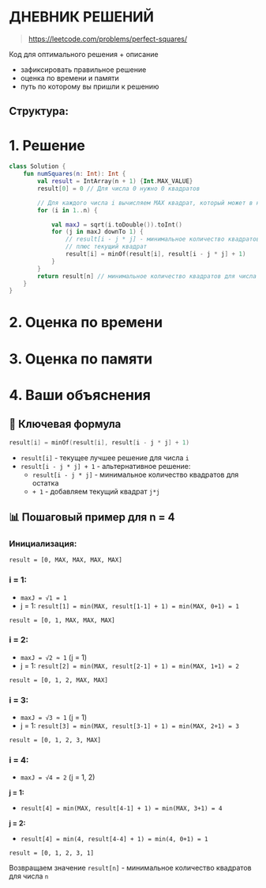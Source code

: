 # ДНЕВНИК РЕШЕНИЙ

> https://leetcode.com/problems/perfect-squares/

Код для оптимального решения + описание 

- зафиксировать правильное решение
- оценка по времени и памяти
- путь по которому вы пришли к решению


## Структура:

# 1. Решение

```kotlin
class Solution {
    fun numSquares(n: Int): Int {
        val result = IntArray(n + 1) {Int.MAX_VALUE}
        result[0] = 0 // Для числа 0 нужно 0 квадратов

        // Для каждого числа i вычисляем MAX квадрат, который может в него поместиться
        for (i in 1..n) {

            val maxJ = sqrt(i.toDouble()).toInt() 
            for (j in maxJ downTo 1) {
                // result[i - j * j] - минимальное количество квадратов для остатка 
                // плюс текущий квадрат
                result[i] = minOf(result[i], result[i - j * j] + 1)
            }
        }
        return result[n] // минимальное количество квадратов для числа n
    }
}
```


# 2. Оценка по времени


# 3. Оценка по памяти


# 4. Ваши объяснения
## 🧩 Ключевая формула
```kotlin
result[i] = minOf(result[i], result[i - j * j] + 1)
```
- `result[i]` - текущее лучшее решение для числа `i`
- `result[i - j * j] + 1` - альтернативное решение:
    - `result[i - j * j]` - минимальное количество квадратов для остатка
    - `+ 1` - добавляем текущий квадрат `j*j`

## 📊 Пошаговый пример для n = 4

### Инициализация:
```
result = [0, MAX, MAX, MAX, MAX]
```

### i = 1:
- `maxJ = √1 = 1`
- j = 1: `result[1] = min(MAX, result[1-1] + 1) = min(MAX, 0+1) = 1`
```
result = [0, 1, MAX, MAX, MAX]
```

### i = 2:
- `maxJ = √2 ≈ 1` (j = 1)
- j = 1: `result[2] = min(MAX, result[2-1] + 1) = min(MAX, 1+1) = 2`
```
result = [0, 1, 2, MAX, MAX]
```

### i = 3:
- `maxJ = √3 ≈ 1` (j = 1)
- j = 1: `result[3] = min(MAX, result[3-1] + 1) = min(MAX, 2+1) = 3`
```
result = [0, 1, 2, 3, MAX]
```

### i = 4:
- `maxJ = √4 = 2` (j = 1, 2)

**j = 1:**
- `result[4] = min(MAX, result[4-1] + 1) = min(MAX, 3+1) = 4`

**j = 2:**
- `result[4] = min(4, result[4-4] + 1) = min(4, 0+1) = 1`
```
result = [0, 1, 2, 3, 1]
```

Возвращаем значение `result[n]` - минимальное количество квадратов для числа `n`

